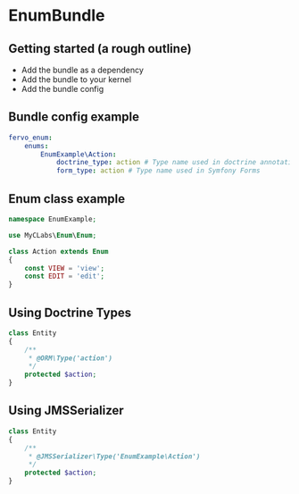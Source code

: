 # EnumBundle

## Getting started (a rough outline)

* Add the bundle as a dependency
* Add the bundle to your kernel
* Add the bundle config

## Bundle config example

```yaml
fervo_enum:
    enums:
        EnumExample\Action:
            doctrine_type: action # Type name used in doctrine annotations
            form_type: action # Type name used in Symfony Forms
```

## Enum class example

```php
namespace EnumExample;

use MyCLabs\Enum\Enum;

class Action extends Enum
{
    const VIEW = 'view';
    const EDIT = 'edit';
}
```

## Using Doctrine Types

```php
class Entity
{
    /**
     * @ORM\Type('action')
     */
    protected $action;
}
```

## Using JMSSerializer

```php
class Entity
{
    /**
     * @JMSSerializer\Type('EnumExample\Action')
     */
    protected $action;
}
```

